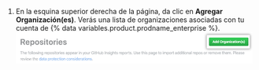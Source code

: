 1. En la esquina superior derecha de la página, da clic en **Agregar Organización(es)**. Verás una lista de organizaciones asociadas con tu cuenta de {% data variables.product.prodname_enterprise %}. ![Botón de Agregar Organización(es)](/assets/images/help/insights/add-organizations.png)
